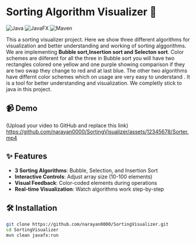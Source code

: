 
# Sorting Algorithm Visualizer 🚀

![Java](https://img.shields.io/badge/Java-19-blue)
![JavaFX](https://img.shields.io/badge/JavaFX-19-orange)
![Maven](https://img.shields.io/badge/Maven-3.10.1-green)

This a sorting visualizer project. Here we show three different algorithms for visualization and better understanding and working of sorting alggorithms. We are implementing **Bubble sort,Insertion sort and Selecton sort**. Color schemes are diiferent for all the three in Bubble sort you will have two rectangles colored one yellow and one purple showing comparison if they are two swap they change to red and at last blue. The other two algorithms have differnt color schemes which on usage are very easy to understand . It is a tool for better understanding and visualization. We completly stick to java in this project.

## 📹 Demo 
(Upload your video to GitHub and replace this link)
https://github.com/narayan0000/SortingVisualizer/assets/12345678/Sorter.mp4

## ✨ Features
- **3 Sorting Algorithms**: Bubble, Selection, and Insertion Sort
- **Interactive Controls**: Adjust array size (10-100 elements)
- **Visual Feedback**: Color-coded elements during operations
- **Real-time Visualization**: Watch algorithms work step-by-step

## 🛠️ Installation
```bash
git clone https://github.com/narayan0000/SortingVisualizer.git
cd SortingVisualizer
mvn clean javafx:run
```
